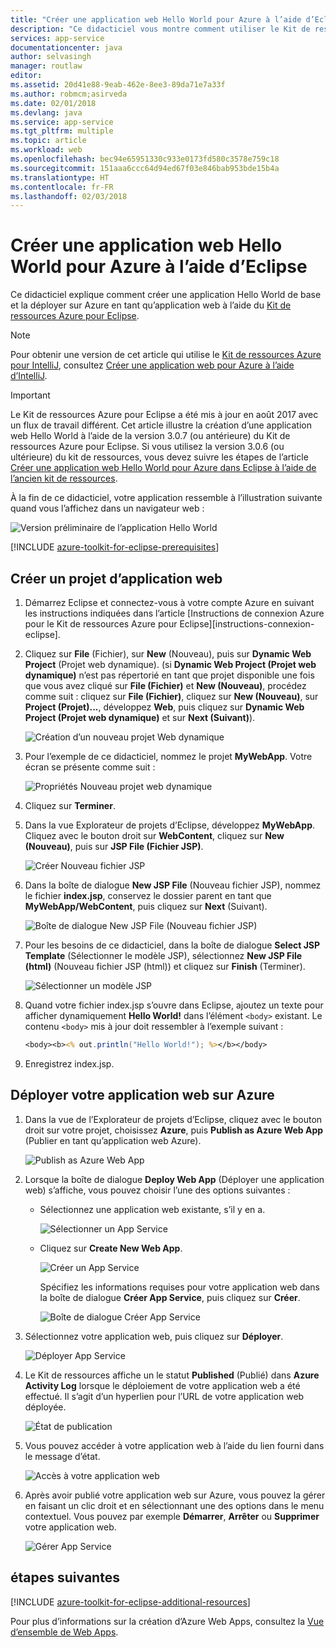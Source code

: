 ```yaml
---
title: "Créer une application web Hello World pour Azure à l’aide d’Eclipse"
description: "Ce didacticiel vous montre comment utiliser le Kit de ressources Azure pour Eclipse pour créer une application Web Hello World pour Azure."
services: app-service
documentationcenter: java
author: selvasingh
manager: routlaw
editor: 
ms.assetid: 20d41e88-9eab-462e-8ee3-89da71e7a33f
ms.author: robmcm;asirveda
ms.date: 02/01/2018
ms.devlang: java
ms.service: app-service
ms.tgt_pltfrm: multiple
ms.topic: article
ms.workload: web
ms.openlocfilehash: bec94e65951330c933e0173fd580c3578e759c18
ms.sourcegitcommit: 151aaa6ccc64d94ed67f03e846bab953bde15b4a
ms.translationtype: HT
ms.contentlocale: fr-FR
ms.lasthandoff: 02/03/2018
---
```

# <a name="create-a-hello-world-web-app-for-azure-using-eclipse"></a>Créer une application web Hello World pour Azure à l’aide d’Eclipse

Ce didacticiel explique comment créer une application Hello World de base et la déployer sur Azure en tant qu’application web à l’aide du [Kit de ressources Azure pour Eclipse].

> [!NOTE]
>
> Pour obtenir une version de cet article qui utilise le [Kit de ressources Azure pour IntelliJ], consultez [Créer une application web pour Azure à l’aide d’IntelliJ][intellij-hello-world].
>

> [!IMPORTANT]
> 
> Le Kit de ressources Azure pour Eclipse a été mis à jour en août 2017 avec un flux de travail différent. Cet article illustre la création d’une application web Hello World à l’aide de la version 3.0.7 (ou antérieure) du Kit de ressources Azure pour Eclipse. Si vous utilisez la version 3.0.6 (ou ultérieure) du kit de ressources, vous devez suivre les étapes de l’article [Créer une application web Hello World pour Azure dans Eclipse à l’aide de l’ancien kit de ressources][Legacy Version].
> 

À la fin de ce didacticiel, votre application ressemble à l’illustration suivante quand vous l’affichez dans un navigateur web :

![Version préliminaire de l’application Hello World][browse-web-app]

[!INCLUDE [azure-toolkit-for-eclipse-prerequisites](../includes/azure-toolkit-for-eclipse-prerequisites.md)]

## <a name="create-a-new-web-app-project"></a>Créer un projet d’application web

1. Démarrez Eclipse et connectez-vous à votre compte Azure en suivant les instructions indiquées dans l’article [Instructions de connexion Azure pour le Kit de ressources Azure pour Eclipse][instructions-connexion-eclipse].

1. Cliquez sur **File** (Fichier), sur **New** (Nouveau), puis sur **Dynamic Web Project** (Projet web dynamique). (si **Dynamic Web Project (Projet web dynamique)** n’est pas répertorié en tant que projet disponible une fois que vous avez cliqué sur **File (Fichier)** et **New (Nouveau)**, procédez comme suit : cliquez sur **File (Fichier)**, cliquez sur **New (Nouveau)**, sur **Project (Projet)...**, développez **Web**, puis cliquez sur **Dynamic Web Project (Projet web dynamique)** et sur **Next (Suivant)**).

   ![Création d’un nouveau projet Web dynamique][file-new-dynamic-web-project]

2. Pour l’exemple de ce didacticiel, nommez le projet **MyWebApp**. Votre écran se présente comme suit :
   
   ![Propriétés Nouveau projet web dynamique][dynamic-web-project-properties]

3. Cliquez sur **Terminer**.

4. Dans la vue Explorateur de projets d’Eclipse, développez **MyWebApp**. Cliquez avec le bouton droit sur **WebContent**, cliquez sur **New (Nouveau)**, puis sur **JSP File (Fichier JSP)**.

   ![Créer Nouveau fichier JSP][create-new-jsp-file]

5. Dans la boîte de dialogue **New JSP File** (Nouveau fichier JSP), nommez le fichier **index.jsp**, conservez le dossier parent en tant que **MyWebApp/WebContent**, puis cliquez sur **Next** (Suivant).

   ![Boîte de dialogue New JSP File (Nouveau fichier JSP)][new-jsp-file-dialog]

6. Pour les besoins de ce didacticiel, dans la boîte de dialogue **Select JSP Template** (Sélectionner le modèle JSP), sélectionnez **New JSP File (html)** (Nouveau fichier JSP (html)) et cliquez sur **Finish** (Terminer).

   ![Sélectionner un modèle JSP][select-jsp-template]

7. Quand votre fichier index.jsp s’ouvre dans Eclipse, ajoutez un texte pour afficher dynamiquement **Hello World!** dans l’élément `<body>` existant. Le contenu `<body>` mis à jour doit ressembler à l’exemple suivant :
   
   ```jsp
   <body><b><% out.println("Hello World!"); %></b></body>
   ```

8. Enregistrez index.jsp.

## <a name="deploy-your-web-app-to-azure"></a>Déployer votre application web sur Azure

1. Dans la vue de l’Explorateur de projets d’Eclipse, cliquez avec le bouton droit sur votre projet, choisissez **Azure**, puis **Publish as Azure Web App** (Publier en tant qu’application web Azure).
   
   ![Publish as Azure Web App][publish-as-azure-web-app]

1. Lorsque la boîte de dialogue **Deploy Web App** (Déployer une application web) s’affiche, vous pouvez choisir l’une des options suivantes :

   * Sélectionnez une application web existante, s’il y en a.

      ![Sélectionner un App Service][select-app-service]

   * Cliquez sur **Create New Web App**.

      ![Créer un App Service][create-app-service]

      Spécifiez les informations requises pour votre application web dans la boîte de dialogue **Créer App Service**, puis cliquez sur **Créer**.

      ![Boîte de dialogue Créer App Service][create-app-service-dialog]

1. Sélectionnez votre application web, puis cliquez sur **Déployer**.

   ![Déployer App Service][deploy-app-service]

1. Le Kit de ressources affiche un le statut **Published** (Publié) dans **Azure Activity Log** lorsque le déploiement de votre application web a été effectué. Il s’agit d’un hyperlien pour l’URL de votre application web déployée.

   ![État de publication][publish-status]

1. Vous pouvez accéder à votre application web à l’aide du lien fourni dans le message d’état.

   ![Accès à votre application web][browse-web-app]

1. Après avoir publié votre application web sur Azure, vous pouvez la gérer en faisant un clic droit et en sélectionnant une des options dans le menu contextuel. Vous pouvez par exemple **Démarrer**, **Arrêter** ou **Supprimer** votre application web.

   ![Gérer App Service][manage-app-service]

## <a name="next-steps"></a>étapes suivantes

[!INCLUDE [azure-toolkit-for-eclipse-additional-resources](../includes/azure-toolkit-for-eclipse-additional-resources.md)]

Pour plus d’informations sur la création d’Azure Web Apps, consultez la [Vue d’ensemble de Web Apps].

<!-- URL List -->

[Kit de ressources Azure pour Eclipse]: azure-toolkit-for-eclipse.md
[Kit de ressources Azure pour IntelliJ]: ../intellij/azure-toolkit-for-intellij.md
[intellij-hello-world]: ../intellij/azure-toolkit-for-intellij-create-hello-world-web-app.md
[Vue d’ensemble de Web Apps]: /azure/app-service/app-service-web-overview
[Apache Tomcat]: http://tomcat.apache.org/
[Jetty]: http://www.eclipse.org/jetty/
[Legacy Version]: azure-toolkit-for-eclipse-create-hello-world-web-app-legacy-version.md

<!-- IMG List -->

[browse-web-app]: ./media/azure-toolkit-for-eclipse-create-hello-world-web-app/browse-web-app.png
[file-new-dynamic-web-project]: ./media/azure-toolkit-for-eclipse-create-hello-world-web-app/file-new-dynamic-web-project.png
[dynamic-web-project-properties]: ./media/azure-toolkit-for-eclipse-create-hello-world-web-app/dynamic-web-project-properties.png
[create-new-jsp-file]: ./media/azure-toolkit-for-eclipse-create-hello-world-web-app/create-new-jsp-file.png
[new-jsp-file-dialog]: ./media/azure-toolkit-for-eclipse-create-hello-world-web-app/new-jsp-file-dialog.png
[select-jsp-template]: ./media/azure-toolkit-for-eclipse-create-hello-world-web-app/select-jsp-template.png
[publish-as-azure-web-app]: ./media/azure-toolkit-for-eclipse-create-hello-world-web-app/publish-as-azure-web-app.png
[deploy-web-app-dialog]: ./media/azure-toolkit-for-eclipse-create-hello-world-web-app/deploy-web-app-dialog.png
[select-app-service]: ./media/azure-toolkit-for-eclipse-create-hello-world-web-app/select-app-service.png
[create-app-service-dialog]: ./media/azure-toolkit-for-eclipse-create-hello-world-web-app/create-app-service-dialog.png
[publish-status]: ./media/azure-toolkit-for-eclipse-create-hello-world-web-app/publish-status.png
[create-app-service]: ./media/azure-toolkit-for-eclipse-create-hello-world-web-app/create-app-service.png
[deploy-app-service]: ./media/azure-toolkit-for-eclipse-create-hello-world-web-app/deploy-app-service.png
[manage-app-service]: ./media/azure-toolkit-for-eclipse-create-hello-world-web-app/manage-app-service.png
